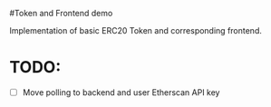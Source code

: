#Token and Frontend demo

Implementation of basic ERC20 Token and corresponding frontend.

# TODO:
- [ ] Move polling to backend and user Etherscan API key
